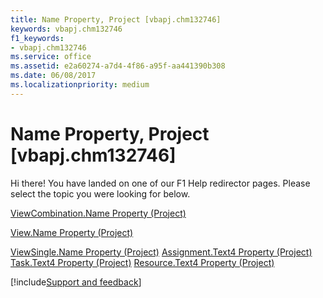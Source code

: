 ```yaml
---
title: Name Property, Project [vbapj.chm132746]
keywords: vbapj.chm132746
f1_keywords:
- vbapj.chm132746
ms.service: office
ms.assetid: e2a60274-a7d4-4f86-a95f-aa441390b308
ms.date: 06/08/2017
ms.localizationpriority: medium
---
```



# Name Property, Project [vbapj.chm132746]

Hi there! You have landed on one of our F1 Help redirector pages. Please select the topic you were looking for below.

[ViewCombination.Name Property (Project)](https://msdn.microsoft.com/library/8b3be3ad-bbba-b76f-a239-6918cf904529%28Office.15%29.aspx)

[View.Name Property (Project)](https://msdn.microsoft.com/library/81dd6947-763a-f5f1-3313-e01a42e590db%28Office.15%29.aspx)

[ViewSingle.Name Property (Project)](https://msdn.microsoft.com/library/ba106d83-4451-7065-b032-acc15c17bc2a%28Office.15%29.aspx)
[Assignment.Text4 Property (Project)](https://msdn.microsoft.com/library/1690718d-d1f2-f4fb-eff1-50719a6cc05c%28Office.15%29.aspx)
[Task.Text4 Property (Project)](https://msdn.microsoft.com/library/e325fa01-4bbb-6a28-4261-6b5a9f80a53f%28Office.15%29.aspx)
[Resource.Text4 Property (Project)](https://msdn.microsoft.com/library/ff1f7654-507c-b7eb-5b0d-997663ca2475%28Office.15%29.aspx)

[!include[Support and feedback](~/includes/feedback-boilerplate.md)]